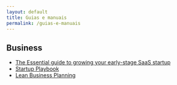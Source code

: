 ```yaml
---
layout: default
title: Guias e manuais
permalink: /guias-e-manuais
---
```


## Business

- [The Essential guide to growing your early-stage SaaS startup](https://www.hotjar.com/grow-your-saas-startup/)
- [Startup Playbook](https://playbook.samaltman.com/)
- [Lean Business Planning](https://leanplan.com/lean-business-plan-in-1-page/)
